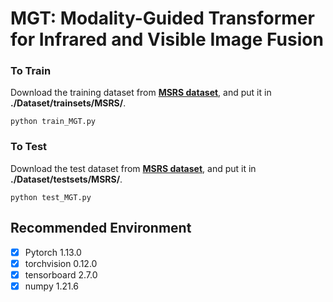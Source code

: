 
# MGT: Modality-Guided Transformer for Infrared and Visible Image Fusion
### To Train
Download the training dataset from [**MSRS dataset**](https://github.com/Linfeng-Tang/MSRS), and put it in **./Dataset/trainsets/MSRS/**. 

    python train_MGT.py

### To Test
Download the test dataset from [**MSRS dataset**](https://github.com/Linfeng-Tang/MSRS), and put it in **./Dataset/testsets/MSRS/**. 

    python test_MGT.py 

## Recommended Environment

 - [x] Pytorch 1.13.0
 - [x] torchvision 0.12.0
 - [x] tensorboard  2.7.0
 - [x] numpy  1.21.6
